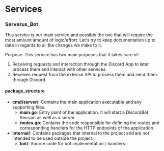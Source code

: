 # Services

### Serverus\_Bot

This service is our main service and possibly the one that will require the most amount amount of logic/effort. Let's try to keep documentation up to date in regards to all the changes we make to it.

Purpose:
This service has two main purposes that it takes care of:
1. Receiving requests and interaction through the Discord App to later process them and interact with other services. 
2. Receives request from the external API to process them and send them through Discord.

#### package\_structure

- **cmd/server/**: Contains the main application executable and any supporting files.
    - **main.go**: Entry point of the application. It will start a DiscordBot Session as well as a server.
    - **routes.go**: Contains the code responsible for defining the routes and corresponding handlers for the HTTP endpoints of the application.
- **internal/**: Contains packages that internal to the project and are not intended to be used outside the project.
    - **bot/**: Source code for bot implementation / handlers.




